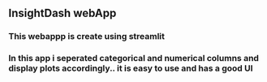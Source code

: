 ## InsightDash webApp
### This webappp is create using streamlit 
### In this app i seperated categorical and numerical columns and display plots accordingly.. it is easy to use and has a good UI
